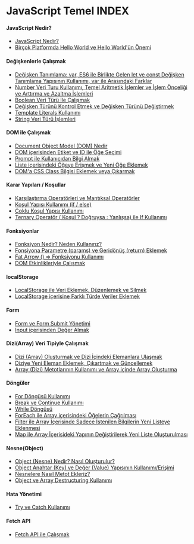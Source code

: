 # JavaScript Temel INDEX

#### JavaScript Nedir? ####
- [JavaScript Nedir?](javascript-nedir/)
- [Birçok Platformda Hello World ve Hello World'ün Önemi](helloworld/)

#### Değişkenlerle Çalışmak ####
- [Değişken Tanımlama: var, ES6 ile Birlikte Gelen let ve const Değişken Tanımlama Yapısının Kullanımı, var ile Arasındaki Farklar](degisken-tanimlama-var-es6-ile-birlikte-gelen-let-ve-const-degisken-tanimlama-yapisinin-kullanimi-var-ile-arasindaki-farklar/)
- [Number Veri Turu Kullanımı, Temel Aritmetik İşlemler ve İşlem Önceliği ve Arttırma ve Azaltma İşlemleri](number-veri-turu-kullanimi-temel-aritmetik-i̇slemler-ve-i̇slem-onceligi-ve-arttirma-ve-azaltma-i̇slemleri/)
- [Boolean Veri Türü İle Çalışmak](boolean-veri-turu-i̇le-calismak/)
- [Değişken Türünü Kontrol Etmek ve Değişken Türünü Değiştirmek](degisken-turunu-kontrol-etmek-ve-degisken-turunu-degistirmek/)
- [Template Literals Kullanımı](template-literals-kullanimi/)
- [String Veri Türü İşlemleri](string-veri-turu-i̇slemleri/)

#### DOM ile Çalışmak ####
- [Document Object Model (DOM) Nedir](document-object-model(dom)-nedir/)
- [DOM içerisinden Etiket ve ID ile Öğe Seçimi](dom-icerisinden-etiket-ve-id-ile-oge-secimi/)
- [Prompt ile Kullanıcıdan Bilgi Almak](prompt-ile-kullanicidan-bilgi-almak/)
- [Liste içerisindeki Öğeye Erişmek ve Yeni Öğe Eklemek](liste-icerisindeki-ogeye-erismek-ve-yeni-oge-eklemek/)
- [DOM'a CSS Class Bilgisi Eklemek veya Çıkarmak](dom'a-css-class-bilgisi-eklemek-veya-cikarmak/)

#### Karar Yapıları / Koşullar ####
- [Karşılaştırma Operatörleri ve Mantıksal Operatörler](karsilastirma-operatorleri-ve-mantiksal-operatorler/)
- [Koşul Yapısı Kullanımı (if / else)](kosul-yapisi-kullanimi-(if-else)/)
- [Çoklu Koşul Yapısı Kullanımı](coklu-kosul-yapisi-kullanimi/)
- [Ternary Operatör ( Koşul ? Doğruysa : Yanlışsa) ile If Kullanımı](ternary-operator(-kosul-dogruysa-yanlissa)-ile-if-kullanimi/)

#### Fonksiyonlar ####
- [Fonksiyon Nedir? Neden Kullanırız?](fonksiyon-nedir-neden-kullaniriz/)
- [Fonsiyona Parametre (params) ve Geridönüş (return) Eklemek](fonsiyona-parametre(params)-ve-geridonus(return)-eklemek/)
- [Fat Arrow () => Fonksiyonu Kullanımı](fat-arrow-fonksiyonu-kullanimi/)
- [DOM Etkinlikleriyle Çalışmak](dom-etkinlikleriyle-calismak/)

#### localStorage ####
- [LocalStorage ile Veri Eklemek, Düzenlemek ve Silmek](localstorage-ile-veri-eklemek-duzenlemek-ve-silmek/)
- [LocalStorage içerisine Farklı Türde Veriler Eklemek](localstorage-icerisine-farkli-turde-veriler-eklemek/)

#### Form ####
- [Form ve Form Submit Yönetimi](form-ve-form-submit-yonetimi/)
- [Input içerisinden Değer Almak](input-icerisinden-deger-almak/)

#### Dizi(Array) Veri Tipiyle Çalışmak ####
- [Dizi (Array) Oluşturmak ve Dizi İçindeki Elemanlara Ulaşmak](dizi(array)-olusturmak-ve-dizi-i̇cindeki-elemanlara-ulasmak/)
- [Diziye Yeni Eleman Eklemek, Çıkartmak ve Güncellemek](diziye-yeni-eleman-eklemek-cikartmak-ve-guncellemek/)
- [Array (Dizi) Metotlarının Kullanımı ve Array içinde Array Oluşturma](array(dizi)-metotlarinin-kullanimi-ve-array-icinde-array-olusturma/)

#### Döngüler ####
- [For Döngüsü Kullanımı](for-dongusu-kullanimi/)
- [Break ve Continue Kullanımı](break-ve-continue-kullanimi/)
- [While Döngüsü](while-dongusu/)
- [ForEach ile Array içerisindeki Öğelerin Çağrılması](foreach-ile-array-icerisindeki-ogelerin-cagrilmasi/)
- [Filter ile Array İçerisinde Sadece İstenilen Bilgilerin Yeni Listeye Eklenmesi](filter-ile-array-i̇cerisinde-sadece-i̇stenilen-bilgilerin-yeni-listeye-eklenmesi/)
- [Map ile Array İçerisideki Yapının Değiştirilerek Yeni Liste Oluşturulması](map-ile-array-i̇cerisideki-yapinin-degistirilerek-yeni-liste-olusturulmasi/)

#### Nesne(Object) ####

- [Object (Nesne) Nedir? Nasıl Oluşturulur?](object(nesne)-nedir-nasil-olusturulur/)
- [Object Anahtar (Key) ve Değer (Value) Yapısının Kullanımı/Erişimi](object-anahtar(key)-ve-deger(value)-yapisinin-kullanimi-erisimi/)
- [Nesnelere Nasıl Metot Ekleriz?](nesnelere-nasil-metot-ekleriz/)
- [Object ve Array Destructuring Kullanımı](object-ve-array-destructuring-kullanimi/)

#### Hata Yönetimi ####
- [Try ve Catch Kullanımı](try-ve-catch-kullanimi/)

#### Fetch API ####
- [Fetch API ile Çalışmak](fetch-api-ile-calismak/)


